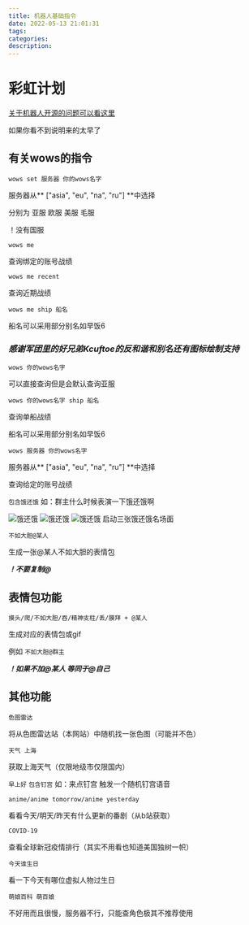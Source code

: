 ```yaml
---
title: 机器人基础指令
date: 2022-05-13 21:01:31
tags:
categories:
description:
---
```

# 彩虹计划

[关于机器人开源的问题可以看这里](https://github.com/Rainbow-Project/bot_rain_py)

如果你看不到说明来的太早了

## 有关wows的指令

`wows set 服务器 你的wows名字`

服务器从** ["asia", "eu", "na", "ru"] **中选择

分别为 亚服 欧服 美服 毛服

！没有国服

`wows me`

查询绑定的账号战绩

`wows me recent`

查询近期战绩

`wows me ship 船名`

船名可以采用部分别名如早饭6

### ***_感谢军团里的好兄弟Kcuftoe的反和谐和别名还有图标绘制支持_***


`wows 你的wows名字`

可以直接查询但是会默认查询亚服

`wows 你的wows名字 ship 船名`

查询单船战绩

船名可以采用部分别名如早饭6

`wows 服务器 你的wows名字`

服务器从** ["asia", "eu", "na", "ru"] **中选择

查询给定的账号战绩

`包含饿还饿`
如：群主什么时候表演一下饿还饿啊

![饿还饿](https://intmax.top/img/pic_src/pic/OHO.jpg)
![饿还饿](https://intmax.top/img/pic_src/pic/OHO2.jpg)
![饿还饿](https://intmax.top/img/pic_src/pic/OHO3.png)
启动三张饿还饿名场面

`不如大胆@某人`

生成一张@某人不如大胆的表情包

***_！不要复制@_***

## 表情包功能

`摸头/爬/不如大胆/吞/精神支柱/丢/膜拜 + @某人`

生成对应的表情包或gif

例如
`不如大胆@群主`

***！如果不加@某人 等同于@自己***

## 其他功能

`色图雷达`

将从色图雷达站（本网站）中随机找一张色图（可能并不色）

`天气 上海`

获取上海天气（仅限地级市仅限国内）

`早上好`
`包含钉宫`
如：来点钉宫
触发一个随机钉宫语音

`anime/anime tomorrow/anime yesterday`

看看今天/明天/昨天有什么更新的番剧（从b站获取）

`COVID-19`

查看全球新冠疫情排行（其实不用看也知道美国独树一帜）

`今天谁生日`

看一下今天有哪位虚拟人物过生日

`萌娘百科 萌百娘`

不好用而且很慢，服务器不行，只能查角色极其不推荐使用